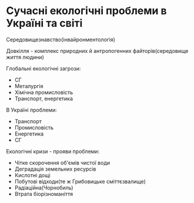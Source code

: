# Сучасні екологічні проблеми в Україні та світі
Середовищезнавство(інвайронментологія)

Довкілля - комплекс природних й антропогенних файторів(середовище життя людини)

Глобальні екологічні загрози:
  - СГ
  - Металургія
  - Хімічна промисловість
  - Транспорт, енергетика

В Україні проблеми:
  - Транспорт
  - Промисловість
  - Енергетика
  - СГ

Екологічні кризи - прояви проблеми:
  - Чітке скорочення об'ємів чистої води
  - Деградація земельних ресурсів
  - Кислотні дощі
  - Побутові відходи(те ж Грибовицьке сміттєзвалище)
  - Радіаційна(Чорнобиль)
  - Втрата біорізноманіття
